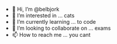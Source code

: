 - 👋 Hi, I’m @belbjork
- 👀 I’m interested in ... cats
- 🌱 I’m currently learning ... to code
- 💞️ I’m looking to collaborate on ... exams
- 📫 How to reach me ... you cant

<!---
belbjork/belbjork is a ✨ special ✨ repository because its `README.md` (this file) appears on your GitHub profile.
You can click the Preview link to take a look at your changes.
--->
